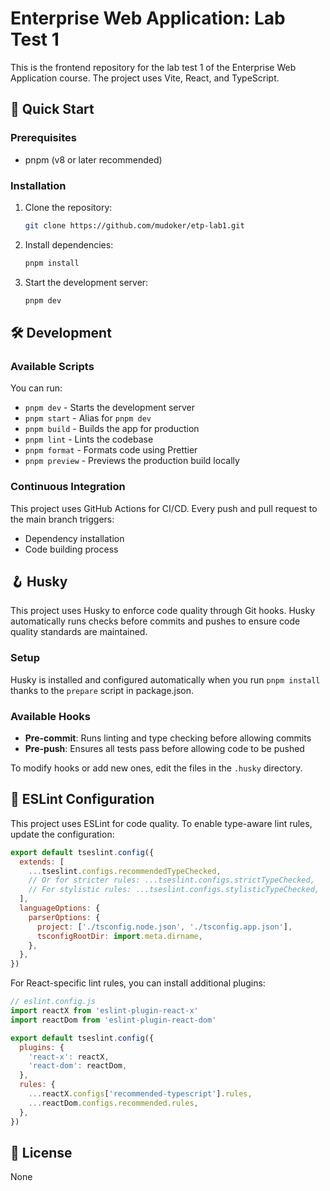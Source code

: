 # Enterprise Web Application: Lab Test 1

This is the frontend repository for the lab test 1 of the Enterprise Web Application course. The project uses Vite, React, and TypeScript.

## 🚀 Quick Start

### Prerequisites

- pnpm (v8 or later recommended)

### Installation

1. Clone the repository:

   ```bash
   git clone https://github.com/mudoker/etp-lab1.git
   ```

2. Install dependencies:

   ```bash
   pnpm install
   ```

3. Start the development server:

   ```bash
   pnpm dev
   ```

## 🛠️ Development

### Available Scripts

You can run:

- `pnpm dev` - Starts the development server
- `pnpm start` - Alias for `pnpm dev`
- `pnpm build` - Builds the app for production
- `pnpm lint` - Lints the codebase
- `pnpm format` - Formats code using Prettier
- `pnpm preview` - Previews the production build locally

### Continuous Integration

This project uses GitHub Actions for CI/CD. Every push and pull request to the main branch triggers:

- Dependency installation
- Code building process

## 🪝 Husky

This project uses Husky to enforce code quality through Git hooks. Husky automatically runs checks before commits and pushes to ensure code quality standards are maintained.

### Setup

Husky is installed and configured automatically when you run `pnpm install` thanks to the `prepare` script in package.json.

### Available Hooks

- **Pre-commit**: Runs linting and type checking before allowing commits
- **Pre-push**: Ensures all tests pass before allowing code to be pushed

To modify hooks or add new ones, edit the files in the `.husky` directory.

## 📝 ESLint Configuration

This project uses ESLint for code quality. To enable type-aware lint rules, update the configuration:

```js
export default tseslint.config({
  extends: [
    ...tseslint.configs.recommendedTypeChecked,
    // Or for stricter rules: ...tseslint.configs.strictTypeChecked,
    // For stylistic rules: ...tseslint.configs.stylisticTypeChecked,
  ],
  languageOptions: {
    parserOptions: {
      project: ['./tsconfig.node.json', './tsconfig.app.json'],
      tsconfigRootDir: import.meta.dirname,
    },
  },
})
```

For React-specific lint rules, you can install additional plugins:

```js
// eslint.config.js
import reactX from 'eslint-plugin-react-x'
import reactDom from 'eslint-plugin-react-dom'

export default tseslint.config({
  plugins: {
    'react-x': reactX,
    'react-dom': reactDom,
  },
  rules: {
    ...reactX.configs['recommended-typescript'].rules,
    ...reactDom.configs.recommended.rules,
  },
})
```

## 📄 License

None
